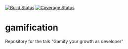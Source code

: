[![Build Status](https://travis-ci.org/heiglandreas/gamification.svg?branch=master)](https://travis-ci.org/heiglandreas/gamification)
[![Coverage Status](https://coveralls.io/repos/github/heiglandreas/gamification/badge.svg)](https://coveralls.io/github/heiglandreas/gamification)

# gamification
Repository for the talk "Gamify your growth as developer"
